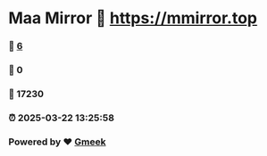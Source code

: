# Maa Mirror :link: https://mmirror.top 
### :page_facing_up: [6](https://mmirror.top/tag.html) 
### :speech_balloon: 0 
### :hibiscus: 17230 
### :alarm_clock: 2025-03-22 13:25:58 
### Powered by :heart: [Gmeek](https://github.com/Meekdai/Gmeek)
